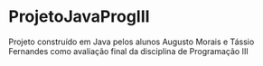 # ProjetoJavaProgIII
Projeto construído em Java pelos alunos Augusto Morais e Tássio Fernandes como avaliação final da disciplina de Programação III
